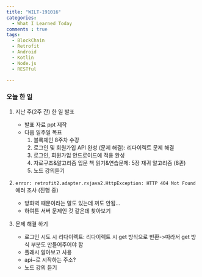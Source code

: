 ```yaml
---
title: "WILT-191016"
categories:
  - What I Learned Today
comments : true
tags:
  - BlockChain
  - Retrofit
  - Android
  - Kotlin
  - Node.js
  - RESTful

---
```


### 오늘 한 일

1. 지난 주(2주 간) 한 일 발표
    - 발표 자료 ppt 제작
    - 다음 일주일 목표
        1. 블록체인 8주차 수강
        2. 로그인 및 회원가입 API 완성 (문제 해결): 리다이렉트 문제 해결
        3. 로그인, 회원가입 안드로이드에 적용 완성
        4. 자료구조&알고리즘 입문 책 읽기&연습문제: 5장 재귀 알고리즘 (8퀸)
        5. 노드 강의듣기

2. `error: retrofit2.adapter.rxjava2.HttpException: HTTP 404 Not Found` 에러 조사 (진행 중)
    - 방화벽 때문이라는 말도 있는데 꺼도 안됨...
    - 하여튼 서버 문제인 것 같은데 찾아보기

3. 문제 해결 하기
    - 로그인 시도 시 리다이렉트: 리다이렉트 시 get 방식으로 반환->따라서 get 방식 부분도 만들어주어야 함
    - 플래시 알아보고 사용
    - api~로 시작하는 주소?
    - 노드 강의 듣기


    
        


[생활코딩]: https://opentutorials.org/course/3332
[제로초]: https://www.zerocho.com/category/NodeJS/post/593a487c2ed1da0018cff95d
[알기쉬운블록체인]: http://www.kmooc.kr/courses/course-v1:SJCU+SJCU01+2019_2/course/

